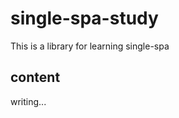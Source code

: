 <!--
 * @Date: 2021-09-29 17:09:05
 * @LastEditors: Timothy
 * @LastEditTime: 2021-09-29 17:13:48
 * @Description: 
-->

# single-spa-study

This is a library for learning single-spa

## content

writing...
